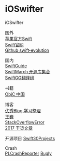 # iOSwifter
iOSwifter  

国外  
[苹果官方Swift](https://developer.apple.com/swift/resources)  
[Swift官网](https://swift.org)  
[Github swift-evolution](https://github.com/apple/swift-evolution)  

国内  
[SwiftGuide](https://github.com/ipader/SwiftGuide)  
[SwiftMarch 开源库集合](https://github.com/SwiftOldDriver/SwiftMarch)  
[SwiftGG翻译组](http://swift.gg)

书籍  
[ObjC 中国](https://objccn.io)

博客  
[优秀Blog 学习整理](https://github.com/tangqiaoboy/iOSBlogCN)  
[王巍](https://onevcat.com/#blog)   
[StackOverflowError](https://zhuanlan.zhihu.com/cocoanotes)  
[2017 干货文章](http://www.jianshu.com/p/711729623b03)

开源项目
[Swift30Projects](https://github.com/soapyigu/Swift30Projects)


Crash  
[PLCrashReporter](https://www.plcrashreporter.org)
[Bugly](https://bugly.qq.com/v2/index)


